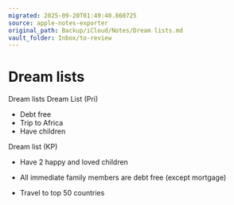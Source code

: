 ```yaml
---
migrated: 2025-09-20T01:49:40.860725
source: apple-notes-exporter
original_path: Backup/iCloud/Notes/Dream lists.md
vault_folder: Inbox/to-review
---
```

# Dream lists

Dream lists
Dream List (Pri)
- Debt free
- Trip to Africa
- Have children 

Dream list (KP)
- Have 2 happy and loved children
- All immediate family members are debt free (except mortgage)

- Travel to top 50 countries


